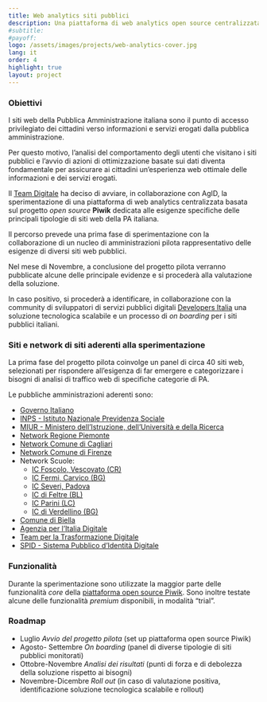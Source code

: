 ```yaml
---
title: Web analytics siti pubblici
description: Una piattaforma di web analytics open source centralizzata per analizzare dati di traffico dei siti della pubblica amministrazione
#subtitle: 
#payoff: 
logo: /assets/images/projects/web-analytics-cover.jpg
lang: it
order: 4
highlight: true
layout: project
---
```


### Obiettivi

I siti web della Pubblica Amministrazione italiana sono il punto di accesso privilegiato dei cittadini verso informazioni e servizi erogati dalla pubblica amministrazione. 

Per questo motivo, l’analisi del comportamento degli utenti che visitano i siti pubblici e l’avvio di azioni di ottimizzazione basate sui dati diventa fondamentale per assicurare ai cittadini un’esperienza web ottimale delle informazioni e dei servizi erogati. 

Il [Team Digitale](https://teamdigitale.governo.it/) ha deciso di avviare, in collaborazione con AgID, la sperimentazione di una piattaforma di web analytics centralizzata basata sul progetto *open source* **Piwik** dedicata alle esigenze specifiche delle principali tipologie di siti web della PA italiana. 

Il percorso prevede una prima fase di sperimentazione con la collaborazione di un nucleo di amministrazioni pilota rappresentativo delle esigenze di diversi siti web pubblici. 

Nel mese di Novembre, a conclusione del progetto pilota verranno pubblicate alcune delle principale evidenze e si procederà alla valutazione della soluzione. 

In caso positivo, si procederà a identificare, in collaborazione con la community di sviluppatori di servizi pubblici digitali [Developers Italia](https://developers.italia.it/) una soluzione tecnologica scalabile e un processo di *on boarding* per i siti pubblici italiani.

### Siti e network di siti aderenti alla sperimentazione
La prima fase del progetto pilota coinvolge un panel di circa 40 siti web, selezionati per rispondere all’esigenza di far emergere e categorizzare i bisogni di analisi di traffico web di specifiche categorie di PA.

Le pubbliche amministrazioni aderenti sono: 

- [Governo Italiano](http://www.governo.it/)
- [INPS - Istituto Nazionale Previdenza Sociale](https://www.inps.it)
- [MIUR - Ministero dell’Istruzione, dell’Università e della Ricerca](http://www.miur.gov.it)
- [Network Regione Piemonte](http://www.regione.piemonte.it/)
- [Network Comune di Cagliari](http://www.comune.cagliari.it/)
- [Network Comune di Firenze](http://www.comune.fi.it/)
- Network Scuole: 
    - [IC Foscolo, Vescovato (CR)]( https://www.icugofoscolo.it) 
    - [IC Fermi, Carvico (BG)](https://www.iccarvico.gov.it) 
    - [IC Severi, Padova](https://www.itiseveripadova.gov.it) 
    - [IC di Feltre (BL)](http://www.comprensivofeltre.gov.it) 
    - [IC Parini (LC)](https://www.comprensivobosisio.gov.it) 
    - [IC di Verdellino (BG)]( https://icverdellino.gov.it) 
- [Comune di Biella](https://www.comune.biella.it/)
- [Agenzia per l’Italia Digitale](http://www.agid.gov.it/) 
- [Team per la Trasformazione Digitale](https://teamdigitale.governo.it/)
- [SPID - Sistema Pubblico d’Identità Digitale](https://spid.gov.it/)


### Funzionalità
Durante la sperimentazione sono utilizzate la maggior parte delle funzionalità *core* della [piattaforma open source Piwik](https://piwik.org/). Sono inoltre testate alcune delle funzionalità *premium* disponibili, in modalità “trial”.    

### Roadmap

- Luglio *Avvio del progetto pilota* (set up piattaforma open source Piwik)
- Agosto- Settembre *On boarding* (panel di diverse tipologie di siti pubblici monitorati)
- Ottobre-Novembre *Analisi dei risultati* (punti di forza e di debolezza della soluzione rispetto ai bisogni)
- Novembre-Dicembre *Roll out* (in caso di valutazione positiva, identificazione soluzione tecnologica scalabile e rollout)
